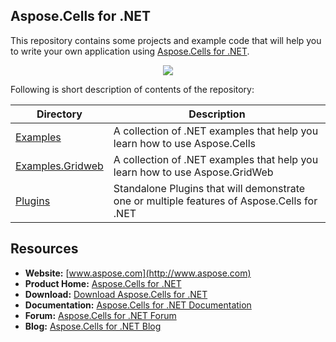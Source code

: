 ## Aspose.Cells for .NET

This repository contains some projects and example code that will help you to write your own application using [Aspose.Cells for .NET](http://www.aspose.com/.net/excel-component.aspx).

<p align="center">
  <a title="Download ZIP" href="https://github.com/asposecells/Aspose_Cells_NET/archive/master.zip">
    <img src="http://i.imgur.com/hwNhrGZ.png" />
  </a>
</p>

Following is short description of contents of the repository:

Directory | Description
--------- | -----------
[Examples](Examples)  | A collection of .NET examples that help you learn how to use Aspose.Cells
[Examples.Gridweb](Examples.Gridweb)  | A collection of .NET examples that help you learn how to use Aspose.GridWeb
[Plugins](Plugins)  | Standalone Plugins that will demonstrate one or multiple features of Aspose.Cells for .NET


## Resources

* **Website:** [www.aspose.com](http://www.aspose.com)
* **Product Home:** [Aspose.Cells for .NET](http://www.aspose.com/.net/excel-component.aspx)
* **Download:** [Download Aspose.Cells for .NET](http://www.aspose.com/community/files/51/.net-components/aspose.cells-for-.net/default.aspx)
* **Documentation:** [Aspose.Cells for .NET Documentation](http://www.aspose.com/docs/display/cellsnet/Home)
* **Forum:** [Aspose.Cells for .NET Forum](http://www.aspose.com/community/forums/aspose.cells-product-family/19/showforum.aspx)
* **Blog:** [Aspose.Cells for .NET Blog](http://www.aspose.com/blogs/aspose-products/aspose-cells-product-family.html)
